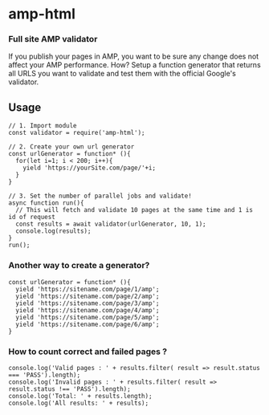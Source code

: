 
# amp-html
### Full site AMP validator

If you publish your pages in AMP, you want to be sure any change does not affect your AMP performance. How? Setup a function generator that returns all URLS you want to validate and test them with the official Google's validator.

## Usage
```
// 1. Import module
const validator = require('amp-html');

// 2. Create your own url generator
const urlGenerator = function* (){
  for(let i=1; i < 200; i++){
    yield 'https://yourSite.com/page/'+i;
  }
}

// 3. Set the number of parallel jobs and validate!
async function run(){
  // This will fetch and validate 10 pages at the same time and 1 is id of request 
  const results = await validator(urlGenerator, 10, 1);
  console.log(results);
}
run();
```

### Another way to create a generator?
```
const urlGenerator = function* (){
  yield 'https://sitename.com/page/1/amp';
  yield 'https://sitename.com/page/2/amp';
  yield 'https://sitename.com/page/3/amp';
  yield 'https://sitename.com/page/4/amp';
  yield 'https://sitename.com/page/5/amp';
  yield 'https://sitename.com/page/6/amp';
}
```

### How to count correct and failed pages ?
```
console.log('Valid pages : ' + results.filter( result => result.status === 'PASS').length);
console.log('Invalid pages : ' + results.filter( result => result.status !== 'PASS').length);
console.log('Total: ' + results.length);
console.log('All results: ' + results);
```
